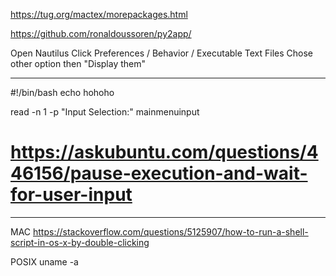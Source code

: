 https://tug.org/mactex/morepackages.html

https://github.com/ronaldoussoren/py2app/



Open Nautilus
Click Preferences / Behavior / Executable Text Files
Chose other option then "Display them"

---------------------------------------------------------------------
#!/bin/bash
echo hohoho


read  -n 1 -p "Input Selection:" mainmenuinput


# https://askubuntu.com/questions/446156/pause-execution-and-wait-for-user-input
---------------------------------------------------------------------




MAC
https://stackoverflow.com/questions/5125907/how-to-run-a-shell-script-in-os-x-by-double-clicking



POSIX
uname -a
